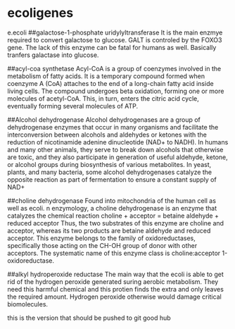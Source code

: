 # ecoligenes
e.ecoli
##galactose-1-phosphate uridylyltransferase
It is the main enzmye required to convert galactose to glucose. GALT is controled by the FOXO3 gene.
The lack of this enzyme can be fatal for humans as well. Basically tranfers
galactase into glucose.

##acyl-coa synthetase
Acyl-CoA is a group of coenzymes involved in the metabolism of fatty acids.
 It is a temporary compound formed when coenzyme A (CoA) attaches to the end of a long-chain fatty acid inside living cells.
 The compound undergoes beta oxidation, forming one or more molecules of acetyl-CoA.
 This, in turn, enters the citric acid cycle, eventually forming several molecules of ATP.


##Alcohol dehydrogenase
Alcohol dehydrogenases are a group of dehydrogenase enzymes that occur in many organisms and facilitate the interconversion between alcohols and aldehydes or ketones
 with the reduction of nicotinamide adenine dinucleotide (NAD+ to NADH). In humans and many other animals, they serve to break down alcohols that otherwise are toxic,
 and they also participate in generation of useful aldehyde, ketone, or alcohol groups during biosynthesis of various metabolites.
 In yeast, plants, and many bacteria, some alcohol dehydrogenases catalyze the opposite reaction as part of fermentation to ensure a constant supply of NAD+


##choline dehydrogenase
Found into mitochondria of the human cell as well as ecoli.
n enzymology, a choline dehydrogenase is an enzyme that catalyzes the chemical reaction
choline + acceptor =  betaine aldehyde + reduced acceptor
Thus, the two substrates of this enzyme are choline and acceptor, whereas its two products are betaine aldehyde and reduced acceptor.
This enzyme belongs to the family of oxidoreductases, specifically those acting on the CH-OH group of donor with other acceptors.
The systematic name of this enzyme class is choline:acceptor 1-oxidoreductase.



##alkyl hydroperoxide reductase
The main way that the ecoli is able to get rid of the hydrogen peroxide generated suring aerobic metabolism.
They need this harmful chemical and this protien finds the extra and only leaves the required amount.
Hydrogen peroxide otherwise would damage critical biomolecules.


this is the version that should be pushed to git good hub
